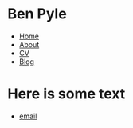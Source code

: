 <html>
	<head>
		<h1 id="project_title">Ben Pyle </h1>	</head>
	<body>
		<nav>
    		<ul>
        		<li><a href="/">Home</a></li>
	        	<li><a href="/about">About</a></li>
        		<li><a href="/cv">CV</a></li>
        		<li><a href="/blog">Blog</a></li>
    		</ul>
		</nav>
		<div class="container">
    		<div class="blurb">
        		<h1>Here is some text</h1>
    		</div><!-- /.blurb -->
		</div><!-- /.container -->
		<footer>
    		<ul>
        		<li><a href="mailto:ben.d.pyle@gmail.com">email</a></li>
			</ul>
		</footer>
	</body>
</html>
